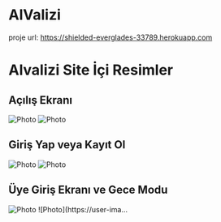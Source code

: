 # AlValizi

proje url: https://shielded-everglades-33789.herokuapp.com

# Alvalizi Site İçi Resimler 

## Açılış Ekranı

![Photo](https://user-images.githubusercontent.com/58556840/158236276-932de214-30b8-436a-be58-95b2a39ae432.png)
![Photo](https://user-images.githubusercontent.com/58556840/158236288-1f160587-7227-4f49-92a3-b9a6ccccab7e.png)

## Giriş Yap veya Kayıt Ol
![Photo](https://user-images.githubusercontent.com/58556840/158236295-d85d106b-bc5d-48ea-a147-b89f0fc95b87.png)
![Photo](https://user-images.githubusercontent.com/58556840/158236296-be40b989-f0da-42e5-8479-b607de10c41c.png)

## Üye Giriş Ekranı ve Gece Modu
![Photo](https://user-images.githubusercontent.com/58556840/158236121-95882fce-2d9e-4ebe-81f5-686d62505178.png)
![Photo](https://user-ima…
